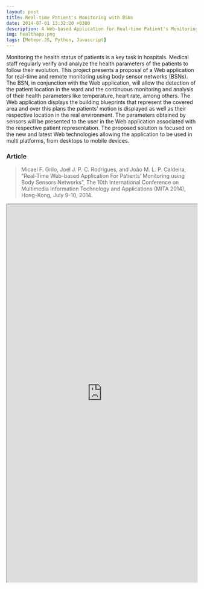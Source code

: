 ```yaml
---
layout: post
title: Real-time Patient's Monitoring with BSNs
date: 2014-07-01 13:32:20 +0300
description: A Web-based Application for Real-time Patient's Monitoring using Body Sensor Networks
img: healthapp.png
tags: [Meteor.JS, Python, Javascript]
---
```


Monitoring the health status of patients is a key task in hospitals. Medical staff regularly verify and analyze the health parameters of the patients to follow their evolution. This project presents a proposal of a Web application for real-time and remote monitoring using body sensor networks (BSNs). The BSN, in conjunction with the Web application, will allow the detection of the patient location in the ward and the continuous monitoring and analysis of their health parameters like temperature, heart rate, among others. The Web application displays the building blueprints that represent the covered area and over this plans the patients’ motion is displayed as well as their respective location in the real environment. The parameters obtained by sensors will be presented to the user in the Web application associated with the respective patient representation. The proposed solution is focused on the new and latest Web technologies allowing the application to be used in multi platforms, from desktops to mobile devices.


### Article

>Micael F. Grilo, Joel J. P. C. Rodrigues, and João M. L. P. Caldeira, “Real-Time Web-based Application For Patients’ Monitoring using Body Sensors Networks”, The 10th International Conference on Multimedia Information Technology and Applications (MITA 2014), Hong-Kong, July 9-10, 2014.


<iframe src="https://drive.google.com/file/d/1-wE6VWNQoaHFyw6xrtIFNTdFnth-bMpB/preview" width="100%" height="1000px"></iframe>
